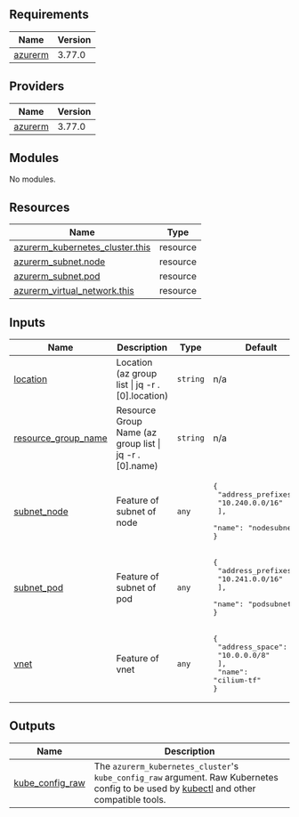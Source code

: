 <!-- BEGIN_TF_DOCS -->
## Requirements

| Name | Version |
|------|---------|
| <a name="requirement_azurerm"></a> [azurerm](#requirement\_azurerm) | 3.77.0 |

## Providers

| Name | Version |
|------|---------|
| <a name="provider_azurerm"></a> [azurerm](#provider\_azurerm) | 3.77.0 |

## Modules

No modules.

## Resources

| Name | Type |
|------|------|
| [azurerm_kubernetes_cluster.this](https://registry.terraform.io/providers/hashicorp/azurerm/3.77.0/docs/resources/kubernetes_cluster) | resource |
| [azurerm_subnet.node](https://registry.terraform.io/providers/hashicorp/azurerm/3.77.0/docs/resources/subnet) | resource |
| [azurerm_subnet.pod](https://registry.terraform.io/providers/hashicorp/azurerm/3.77.0/docs/resources/subnet) | resource |
| [azurerm_virtual_network.this](https://registry.terraform.io/providers/hashicorp/azurerm/3.77.0/docs/resources/virtual_network) | resource |

## Inputs

| Name | Description | Type | Default | Required |
|------|-------------|------|---------|:--------:|
| <a name="input_location"></a> [location](#input\_location) | Location (az group list \| jq -r .[0].location) | `string` | n/a | yes |
| <a name="input_resource_group_name"></a> [resource\_group\_name](#input\_resource\_group\_name) | Resource Group Name (az group list \| jq -r .[0].name) | `string` | n/a | yes |
| <a name="input_subnet_node"></a> [subnet\_node](#input\_subnet\_node) | Feature of subnet of node | `any` | <pre>{<br>  "address_prefixes": [<br>    "10.240.0.0/16"<br>  ],<br>  "name": "nodesubnet"<br>}</pre> | no |
| <a name="input_subnet_pod"></a> [subnet\_pod](#input\_subnet\_pod) | Feature of subnet of pod | `any` | <pre>{<br>  "address_prefixes": [<br>    "10.241.0.0/16"<br>  ],<br>  "name": "podsubnet"<br>}</pre> | no |
| <a name="input_vnet"></a> [vnet](#input\_vnet) | Feature of vnet | `any` | <pre>{<br>  "address_space": [<br>    "10.0.0.0/8"<br>  ],<br>  "name": "cilium-tf"<br>}</pre> | no |

## Outputs

| Name | Description |
|------|-------------|
| <a name="output_kube_config_raw"></a> [kube\_config\_raw](#output\_kube\_config\_raw) | The `azurerm_kubernetes_cluster`'s `kube_config_raw` argument. Raw Kubernetes config to be used by [kubectl](https://kubernetes.io/docs/reference/kubectl/overview/) and other compatible tools. |
<!-- END_TF_DOCS -->